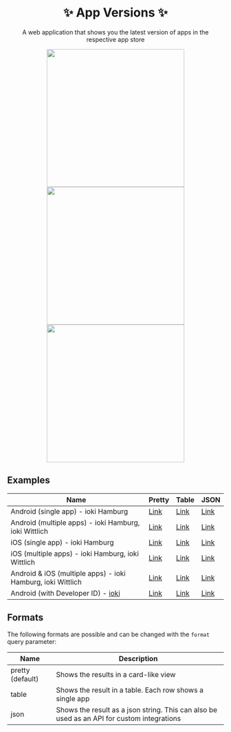 <h1 align="center"> ✨ App Versions ✨ </h1>
<p align="center">A web application that shows you the latest version of apps in the respective app store</p>

<p align="center">
  <img src="https://user-images.githubusercontent.com/10229883/216540872-81582dce-d314-41ba-b563-de6d10ce017c.png" width=320 /><img src="https://user-images.githubusercontent.com/10229883/216540882-2c2a52e8-8fe4-418d-88f9-8e99ac009106.png" width=320 /><img src="https://user-images.githubusercontent.com/10229883/216540887-fb920938-28d8-4408-b363-f4f0fd183264.png" width=320 />
</p>

## Examples

| Name | Pretty | Table | JSON |
| - | - | - | - | 
| Android (single app)  - ioki Hamburg | [Link](https://appversions.vercel.app/?android=com.ioki.hamburg) | [Link](https://appversions.vercel.app/?android=com.ioki.hamburg&format=table) | [Link](https://appversions.vercel.app/?android=com.ioki.hamburg&format=json) | 
| Android (multiple apps) - ioki Hamburg, ioki Wittlich | [Link](https://appversions.vercel.app/?android=com.ioki.hamburg,com.ioki.wittlich) | [Link](https://appversions.vercel.app/?android=com.ioki.hamburg,com.ioki.wittlich&format=table) | [Link](https://appversions.vercel.app/?android=com.ioki.hamburg,com.ioki.wittlich&format=json) | 
| iOS (single app) - ioki Hamburg | [Link](https://appversions.vercel.app/?ios=ioki-hamburg/id1400408720) | [Link](https://appversions.vercel.app/?ios=ioki-hamburg/id1400408720&format=table) | [Link](https://appversions.vercel.app/?ios=ioki-hamburg/id1400408720&format=json) | 
| iOS (multiple apps) - ioki Hamburg, ioki Wittlich | [Link](https://appversions.vercel.app/?ios=ioki-hamburg/id1400408720,ioki-wittlich/id1377071496) | [Link](https://appversions.vercel.app/?ios=ioki-hamburg/id1400408720,ioki-wittlich/id1377071496&format=table) | [Link](https://appversions.vercel.app/?ios=ioki-hamburg/id1400408720,ioki-wittlich/id1377071496&format=json) | 
| Android & iOS (multiple apps) - ioki Hamburg, ioki Wittlich | [Link](https://appversions.vercel.app/?android=com.ioki.hamburg,com.ioki.wittlich&ios=ioki-hamburg/id1400408720,ioki-wittlich/id1377071496) | [Link](https://appversions.vercel.app/?android=com.ioki.hamburg,com.ioki.wittlich&ios=ioki-hamburg/id1400408720,ioki-wittlich/id1377071496&format=table) | [Link](https://appversions.vercel.app/?android=com.ioki.hamburg,com.ioki.wittlich&ios=ioki-hamburg/id1400408720,ioki-wittlich/id1377071496&format=json) | 
| Android (with Developer ID) - [ioki](https://play.google.com/store/apps/dev?id=8505861851834820244) | [Link](https://appversions.vercel.app/?android=did:8505861851834820244) | [Link](https://appversions.vercel.app/?android=did:8505861851834820244&format=table) | [Link](https://appversions.vercel.app/?android=did:8505861851834820244&format=json) | 


## Formats
The following formats are possible and can be changed with the `format` query parameter:

| Name | Description |
| - | - | 
| pretty (default) | Shows the results in a card-like view |
| table | Shows the result in a table. Each row shows a single app |
| json | Shows the result as a json string. This can also be used as an API for custom integrations |
